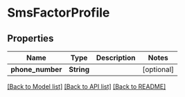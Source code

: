 # SmsFactorProfile

## Properties
Name | Type | Description | Notes
------------ | ------------- | ------------- | -------------
**phone_number** | **String** |  | [optional] 

[[Back to Model list]](../README.md#documentation-for-models) [[Back to API list]](../README.md#documentation-for-api-endpoints) [[Back to README]](../README.md)


